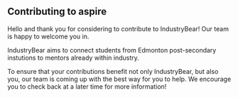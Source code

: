 ## Contributing to aspire

Hello and thank you for considering to contribute to IndustryBear! Our team is happy to welcome you in. 

IndustryBear aims to connect students from Edmonton post-secondary instutions to mentors already within industry.

To ensure that your contributions benefit not only IndustryBear, but also you, our team is coming up with the best way for you to help. We encourage you to check back at a later time for more information!

